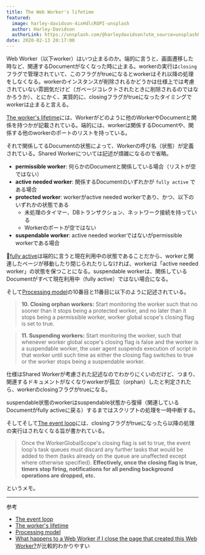 ```yaml
---
title: The Web Worker's lifetime
featured:
  image: harley-davidson-4ixHdlcROPI-unsplash
  author: Harley-Davidson
  authorLink: https://unsplash.com/@harleydavidson?utm_source=unsplash&utm_medium=referral&utm_content=creditCopyText
date: 2020-02-13 20:17:00
---
```

Web Worker（以下worker）はいつ止まるのか。端的に言うと、画面遷移した時など、関連するDocumentがなくなった時に止まる。workerの実行は`closing`フラグで管理されていて、このフラグがtrueになるとworkerはそれ以降の処理をしなくなる。workerのインスタンスが削除されるかどうかは仕様上では考慮されていない雰囲気だけど（ガベージコレクトされたときに削除されるのではなかろうか）、とにかく、実質的に、closingフラグがtrueになったタイミングでworkerは止まると言える。<!-- more -->

[The worker's lifetime](https://www.w3.org/TR/workers/#the-worker-s-lifetime)には、Workerがどのように他のWorkerやDocumentと関係を持つかが記載されている。端的には、workerは関係するDocumentや、関係する他のworkerのポートのリストを持っている。

それで関係してるDocumentの状態によって、Workerの呼び名（状態）が定義されている。Shared Workerについては記述が煩雑になるので省略。

* **permissible worker**: 何らかのDocumentと関係している場合（リストが空ではない）
* **active needed worker**: 関係するDocumentのいずれかが `fully active` である場合
* **protected worker**: workerがactive needed workerであり、かつ、以下のいずれかの状態である
  * 未処理のタイマー、DBトランザクション、ネットワーク接続を持っている
  * Workerのポートが空ではない
* **suspendable worker**: active needed workerではないがpermissible workerである場合

[fully active](https://html.spec.whatwg.org/multipage/browsers.html#fully-active)は端的に言うと現在利用中の状態であることだから、workerと関連したページが移動したり閉じられたりしなければ、workerは「active needed worker」の状態を保つことになる。suspendable workerは、関係しているDocumentがすべて現在利用中（fully active）ではない場合になる。

そして[Processing model](https://www.w3.org/TR/workers/#processing-model)の10番目と11番目に以下のように記述されている。

> **10\. Closing orphan workers:** Start monitoring the worker such that no sooner than it stops being a protected worker, and no later than it stops being a permissible worker, worker global scope's closing flag is set to true.

> **11\. Suspending workers:** Start monitoring the worker, such that whenever worker global scope's closing flag is false and the worker is a suspendable worker, the user agent suspends execution of script in that worker until such time as either the closing flag switches to true or the worker stops being a suspendable worker.

仕様はShared Workerが考慮された記述なのでわかりにくいのだけど、つまり、関連するドキュメントがなくなりworkerが孤立（orphan）したと判定されたら、workerのclosingフラグがtrueになる。

suspendable状態のworkerはsuspendable状態から復帰（関連しているDocumentがfully activeに戻る）するまではスクリプトの処理を一時中断する。

そしてそして[The event loop](https://www.w3.org/TR/workers/#the-event-loop)には、closingフラグがtrueになったら以降の処理の実行はされなくなる旨が書かれている。

> Once the WorkerGlobalScope's closing flag is set to true, the event loop's task queues must discard any further tasks that would be added to them (tasks already on the queue are unaffected except where otherwise specified). **Effectively, once the closing flag is true, timers stop firing, notifications for all pending background operations are dropped, etc.**

というメモ。

----

参考
* [The event loop](https://www.w3.org/TR/workers/#the-event-loop)
* [The worker's lifetime](https://www.w3.org/TR/workers/#the-worker-s-lifetime)
* [Processing model](https://www.w3.org/TR/workers/#processing-model)
* [What happens to a Web Worker if I close the page that created this Web Worker?](https://stackoverflow.com/questions/20084348/what-happens-to-a-web-worker-if-i-close-the-page-that-created-this-web-worker)が比較的わかりやすい

